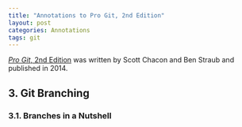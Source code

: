 ```yaml
---
title: "Annotations to Pro Git, 2nd Edition"
layout: post
categories: Annotations
tags: git 
---
```


[*Pro Git*, 2nd Edition](https://git-scm.com/book/en/v2) was written by Scott Chacon and Ben Straub and published in 2014.

## 3. Git Branching

### 3.1. Branches in a Nutshell

